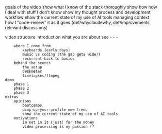 goals of the video
	show what I know of the stack thoroughly
	show how how I deal with stuff I don't know
	show my thought process and development workflow
	show the current state of my use of AI tools
		managing context
		how I "code-review" it as it goes (def/whyclaudewhy, def/improvements, relevant discussions)
		

video structure
	introduction
		what you are about see
			-
			-
			-

		where I come from
			keyboards (early days)
			music vs coding (the gap gets wider)
			recurrent back to basics
		behind the scenes
			the setup
			deskmeter
			timelapses/ffmpeg
	demo
		phase 1
		phase 2
		phase 3
	extras
		opinions
			bootcamps
			pimp-up-your-profile new trend
			show the current state of my use of AI tools
		motivations
			im not in it (just) for the money
			video processing is my passion (?


